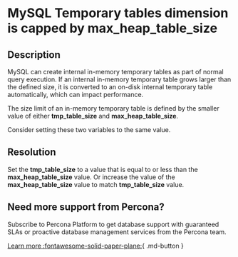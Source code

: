 # MySQL Temporary tables dimension is capped by max_heap_table_size

## Description

MySQL can create internal in-memory temporary tables as part of normal query execution. If an internal in-memory temporary table grows larger than the defined size, it is converted to an on-disk internal temporary table automatically, which can impact performance.

The size limit of an in-memory temporary table is defined by the smaller value of either **tmp_table_size** and **max_heap_table_size**.

Consider setting these two variables to the same value.

## Resolution

Set the **tmp_table_size** to a value that is equal to or less than the **max_heap_table_size** value.
Or increase the value of the **max_heap_table_size** value to match **tmp_table_size** value. 

## Need more support from Percona?

Subscribe to Percona Platform to get database support with guaranteed SLAs or proactive database management services from the Percona team.

[Learn more :fontawesome-solid-paper-plane:](https://per.co.na/subscribe){ .md-button }
